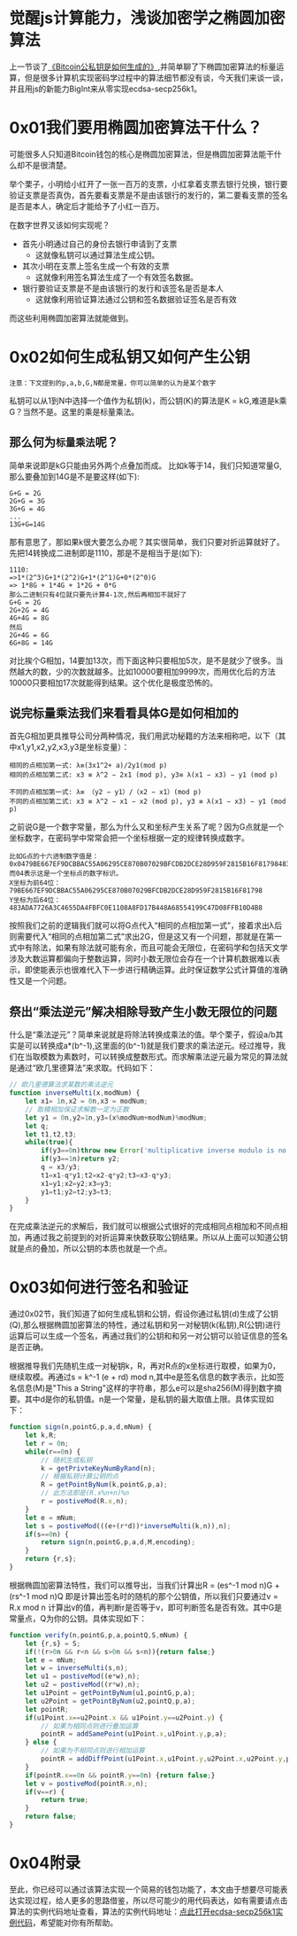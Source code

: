# 觉醒js计算能力，浅谈加密学之椭圆加密算法
上一节谈了[《Bitcoin公私钥是如何生成的》](https://github.com/zy445566/myBlog/blob/master/20190529bitcoin/20190529bitcoin-key-gen/README.md),并简单聊了下椭圆加密算法的标量运算，但是很多计算机实现密码学过程中的算法细节都没有谈，今天我们来谈一谈，并且用js的新能力BigInt来从零实现ecdsa-secp256k1。

# 0x01我们要用椭圆加密算法干什么？
可能很多人只知道Bitcoin钱包的核心是椭圆加密算法，但是椭圆加密算法能干什么却不是很清楚。

举个栗子，小明给小红开了一张一百万的支票，小红拿着支票去银行兑换，银行要验证支票是否真伪，首先要看支票是不是由该银行的发行的，第二要看支票的签名是否是本人，确定后才能给予了小红一百万。

在数字世界又该如何实现呢？
* 首先小明通过自己的身份去银行申请到了支票
    * 这就像私钥可以通过算法生成公钥。
* 其次小明在支票上签名生成一个有效的支票
    * 这就像利用签名算法生成了一个有效签名数据。
* 银行要验证支票是不是由该银行的发行和该签名是否是本人
    * 这就像利用验证算法通过公钥和签名数据验证签名是否有效

而这些利用椭圆加密算法就能做到。

# 0x02如何生成私钥又如何产生公钥
`注意：下文提到的p,a,b,G,N都是常量，你可以简单的认为是某个数字`

私钥可以从1到N中选择一个值作为私钥(k)，而公钥(K)的算法是K = kG,难道是k乘G？当然不是。这里的乘是标量乘法。

## 那么何为`标量乘法`呢？
简单来说即是kG只能由另外两个点叠加而成。
比如k等于14，我们只知道常量G,那么要叠加到14G是不是要这样(如下):
```
G+G = 2G
2G+G = 3G
3G+G = 4G
...
13G+G=14G
```
那有意思了，那如果k很大要怎么办呢？其实很简单，我们只要对折运算就好了。
先把14转换成二进制即是1110，那是不是相当于是(如下):
```
1110:
=>1*(2^3)G+1*(2^2)G+1*(2^1)G+0*(2^0)G
=> 1*8G + 1*4G + 1*2G + 0*G 
那么二进制只有4位就只要先计算4-1次,然后再相加不就好了
G+G = 2G
2G+2G = 4G
4G+4G = 8G
然后
2G+4G = 6G
6G+8G = 14G
```
对比挨个G相加，14要加13次，而下面这种只要相加5次，是不是就少了很多。当然越大的数，少的次数就越多。比如10000要相加9999次，而用优化后的方法10000只要相加17次就能得到结果。这个优化是极度恐怖的。

## 说完标量乘法我们来看看具体G是如何相加的
首先G相加更具推导公司分两种情况，我们用武功秘籍的方法来相称吧，以下（其中x1,y1,x2,y2,x3,y3是坐标变量）：
```
相同的点相加第一式: λ≡(3x1^2+ a)/2y1(mod p)
相同的点相加第二式: x3 ≡ λ^2 − 2x1 (mod p), y3≡ λ(x1 − x3) − y1 (mod p)

不同的点相加第一式: λ≡ （y2 − y1）/（x2 − x1）(mod p)
不同的点相加第二式: x3 ≡ λ^2 − x1 − x2 (mod p), y3 ≡ λ(x1 − x3) − y1 (mod p)
```
之前说G是一个数字常量，那么为什么又和坐标产生关系了呢？因为G点就是一个坐标数字，在密码学中常常会把一个坐标根据一定的规律转换成数字。

```
比如G点的十六进制数字值是：
0x0479BE667EF9DCBBAC55A06295CE870B07029BFCDB2DCE28D959F2815B16F81798483ADA7726A3C4655DA4FBFC0E1108A8FD17B448A68554199C47D08FFB10D4B8
而04表示这是一个坐标点的数字标识。
X坐标为前64位：79BE667EF9DCBBAC55A06295CE870B07029BFCDB2DCE28D959F2815B16F81798
Y坐标为后64位：483ADA7726A3C4655DA4FBFC0E1108A8FD17B448A68554199C47D08FFB10D4B8
```
按照我们之前的逻辑我们就可以将G点代入“相同的点相加第一式”，接着求出λ后则需要代入“相同的点相加第二式”求出2G，但是这又有一个问题，那就是在第一式中有除法，如果有除法就可能有余，而且可能会无限位，在密码学和包括天文学涉及大数运算都偏向于整数运算，同时小数无限位会存在一个计算机数据难以表示，即使能表示也很难代入下一步进行精确运算。此时保证数学公式计算值的准确性又是一个问题。

## 祭出“乘法逆元”解决相除导致产生小数无限位的问题
什么是“乘法逆元”？简单来说就是将除法转换成乘法的值。举个栗子，假设a/b其实是可以转换成a*(b^-1),这里面的(b^-1)就是我们要求的乘法逆元。经过推导，我们在当取模数为素数时，可以转换成整数形式。而求解乘法逆元最为常见的算法就是通过“欧几里德算法”来求取。代码如下：
```js
// 欧几里德算法求某数的乘法逆元
function inverseMulti(x,modNum) {
    let x1= 1n,x2 = 0n,x3 = modNum;
    // 取模相加保证求解数一定为正数
    let y1 = 0n,y2=1n,y3=(x%modNum+modNum)%modNum;
    let q;
    let t1,t2,t3;
    while(true){
        if(y3==0n)throw new Error('multiplicative inverse modulo is no answer!');
        if(y3==1n)return y2;
        q = x3/y3;
        t1=x1-q*y1;t2=x2-q*y2;t3=x3-q*y3;
        x1=y1;x2=y2;x3=y3;
        y1=t1;y2=t2;y3=t3;
    }
}
```
在完成乘法逆元的求解后，我们就可以根据公式很好的完成相同点相加和不同点相加，再通过我之前提到的对折运算来快数获取公钥结果。所以从上面可以知道公钥就是点的叠加，所以公钥的本质也就是一个点。

# 0x03如何进行签名和验证
通过0x02节，我们知道了如何生成私钥和公钥，假设你通过私钥(d)生成了公钥(Q),那么根据椭圆加密算法的特性，通过私钥和另一对秘钥(k(私钥),R(公钥)进行运算后可以生成一个签名，再通过我们的公钥和和另一对公钥可以验证信息的签名是否正确。

根据推导我们先随机生成一对秘钥k，R，再对R点的x坐标进行取模，如果为0，继续取模。再通过s = k^-1 (e + rd) mod n,其中e是签名信息的数字表示，比如签名信息(M)是"This a String"这样的字符串，那么e可以是sha256(M)得到数字摘要。其中d是你的私钥值。n是一个常量，是私钥的最大取值上限。具体实现如下：
```js
function sign(n,pointG,p,a,d,mNum) {
    let k,R;
    let r = 0n;
    while(r==0n) {
        // 随机生成私钥
        k = getPrivteKeyNumByRand(n);
        // 根据私钥计算公钥的点
        R = getPointByNum(k,pointG,p,a);
        // 此方法即是(R.x%n+n)%n
        r = postiveMod(R.x,n);
    }
    let e = mNum;
    let s = postiveMod(((e+(r*d))*inverseMulti(k,n)),n);
    if(s==0n) {
        return sign(n,pointG,p,a,d,M,encoding);
    }
    return {r,s};
}
```

根据椭圆加密算法特性，我们可以推导出，当我们计算出R = (es^-1 mod n)G + (rs^-1 mod n)Q 即是计算出签名时的随机的那个公钥值，所以我们只要通过v = R.x mod n 计算出v的值，再判断r是否等于v，即可判断签名是否有效。其中G是常量点，Q为你的公钥。具体实现如下：

```js
function verify(n,pointG,p,a,pointQ,S,mNum) {
    let {r,s} = S;
    if(!(r>0n && r<n && s>0n && s<n)){return false;}
    let e = mNum;
    let w = inverseMulti(s,n);
    let u1 = postiveMod((e*w),n);
    let u2 = postiveMod((r*w),n);
    let u1Point = getPointByNum(u1,pointG,p,a);
    let u2Point = getPointByNum(u2,pointQ,p,a);
    let pointR;
    if(u1Point.x==u2Point.x && u1Point.y==u2Point.y) {
        // 如果为相同点则进行叠加运算
        pointR = addSamePoint(u1Point.x,u1Point.y,p,a);
    } else {
        // 如果为不相同点则进行相加运算
        pointR = addDiffPoint(u1Point.x,u1Point.y,u2Point.x,u2Point.y,p);
    }
    if(pointR.x==0n && pointR.y==0n) {return false;}
    let v = postiveMod(pointR.x,n);
    if(v==r) {
        return true;
    }
    return false;
}
```

# 0x04附录
至此，你已经可以通过该算法实现一个简易的钱包功能了，本文由于想要尽可能表达实现过程，给人更多的思路借鉴，所以尽可能少的用代码表达，如有需要请点击算法的实例代码地址查看，算法的实例代码地址：[点此打开ecdsa-secp256k1实例代码](https://github.com/zy445566/ecdsa-secp256k1)，希望能对你有所帮助。
